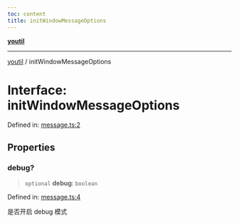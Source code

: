 ```yaml
---
toc: content
title: initWindowMessageOptions
---
```

[**youtil**](../README.md)

***

[youtil](../globals.md) / initWindowMessageOptions

# Interface: initWindowMessageOptions

Defined in: [message.ts:2](https://github.com/sxei/youtil/blob/694ab8493a838606110abf86b5e5d35bb7326cbe/src/message.ts#L2)

## Properties

### debug?

> `optional` **debug**: `boolean`

Defined in: [message.ts:4](https://github.com/sxei/youtil/blob/694ab8493a838606110abf86b5e5d35bb7326cbe/src/message.ts#L4)

是否开启 debug 模式
